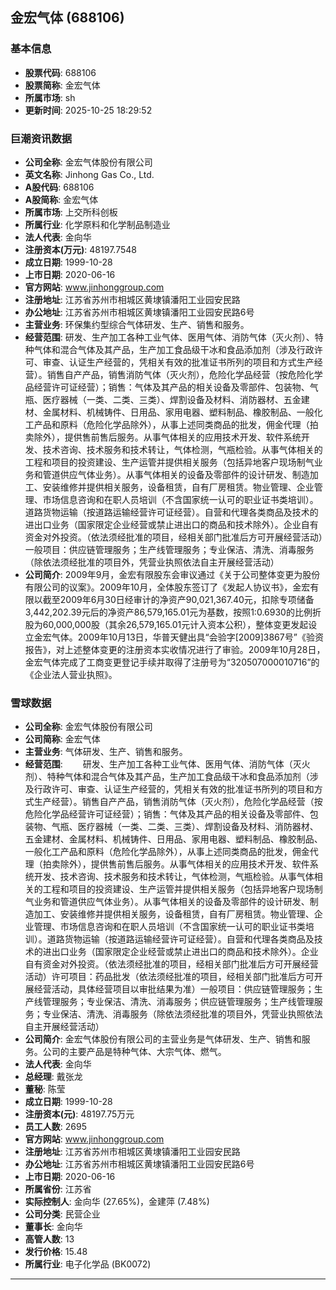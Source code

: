 ## 金宏气体 (688106)

### 基本信息

- **股票代码**: 688106
- **股票简称**: 金宏气体
- **所属市场**: sh
- **更新时间**: 2025-10-25 18:29:52

### 巨潮资讯数据

- **公司全称**: 金宏气体股份有限公司
- **英文名称**: Jinhong Gas Co., Ltd.
- **A股代码**: 688106
- **A股简称**: 金宏气体
- **所属市场**: 上交所科创板
- **所属行业**: 化学原料和化学制品制造业
- **法人代表**: 金向华
- **注册资本(万元)**: 48197.7548
- **成立日期**: 1999-10-28
- **上市日期**: 2020-06-16
- **官方网站**: www.jinhonggroup.com
- **注册地址**: 江苏省苏州市相城区黄埭镇潘阳工业园安民路
- **办公地址**: 江苏省苏州市相城区黄埭镇潘阳工业园安民路6号
- **主营业务**: 环保集约型综合气体研发、生产、销售和服务。
- **经营范围**: 研发、生产加工各种工业气体、医用气体、消防气体（灭火剂）、特种气体和混合气体及其产品，生产加工食品级干冰和食品添加剂（涉及行政许可、审查、认证生产经营的，凭相关有效的批准证书所列的项目和方式生产经营）。销售自产产品，销售消防气体（灭火剂），危险化学品经营（按危险化学品经营许可证经营）；销售：气体及其产品的相关设备及零部件、包装物、气瓶、医疗器械（一类、二类、三类）、焊割设备及材料、消防器材、五金建材、金属材料、机械铸件、日用品、家用电器、塑料制品、橡胶制品、一般化工产品和原料（危险化学品除外），从事上述同类商品的批发，佣金代理（拍卖除外），提供售前售后服务。从事气体相关的应用技术开发、软件系统开发、技术咨询、技术服务和技术转让，气体检测，气瓶检验。从事气体相关的工程和项目的投资建设、生产运管并提供相关服务（包括异地客户现场制气业务和管道供应气体业务）。从事气体相关的设备及零部件的设计研发、制造加工、安装维修并提供相关服务，设备租赁，自有厂房租赁。物业管理、企业管理、市场信息咨询和在职人员培训（不含国家统一认可的职业证书类培训）。道路货物运输（按道路运输经营许可证经营）。自营和代理各类商品及技术的进出口业务（国家限定企业经营或禁止进出口的商品和技术除外）。企业自有资金对外投资。（依法须经批准的项目，经相关部门批准后方可开展经营活动）一般项目：供应链管理服务；生产线管理服务；专业保洁、清洗、消毒服务（除依法须经批准的项目外，凭营业执照依法自主开展经营活动）
- **公司简介**: 2009年9月，金宏有限股东会审议通过《关于公司整体变更为股份有限公司的议案》。2009年10月，全体股东签订了《发起人协议书》，金宏有限以截至2009年6月30日经审计的净资产90,021,367.40元，扣除专项储备3,442,202.39元后的净资产86,579,165.01元为基数，按照1:0.6930的比例折股为60,000,000股（其余26,579,165.01元计入资本公积），整体变更发起设立金宏气体。2009年10月13日，华普天健出具“会验字[2009]3867号”《验资报告》，对上述整体变更的注册资本实收情况进行了审验。2009年10月28日，金宏气体完成了工商变更登记手续并取得了注册号为“320507000010716”的《企业法人营业执照》。

### 雪球数据

- **公司全称**: 金宏气体股份有限公司
- **公司简称**: 金宏气体
- **主营业务**: 气体研发、生产、销售和服务。
- **经营范围**: 　　研发、生产加工各种工业气体、医用气体、消防气体（灭火剂）、特种气体和混合气体及其产品，生产加工食品级干冰和食品添加剂（涉及行政许可、审查、认证生产经营的，凭相关有效的批准证书所列的项目和方式生产经营）。销售自产产品，销售消防气体（灭火剂），危险化学品经营（按危险化学品经营许可证经营）；销售：气体及其产品的相关设备及零部件、包装物、气瓶、医疗器械（一类、二类、三类）、焊割设备及材料、消防器材、五金建材、金属材料、机械铸件、日用品、家用电器、塑料制品、橡胶制品、一般化工产品和原料（危险化学品除外），从事上述同类商品的批发，佣金代理（拍卖除外），提供售前售后服务。从事气体相关的应用技术开发、软件系统开发、技术咨询、技术服务和技术转让，气体检测，气瓶检验。从事气体相关的工程和项目的投资建设、生产运管并提供相关服务（包括异地客户现场制气业务和管道供应气体业务）。从事气体相关的设备及零部件的设计研发、制造加工、安装维修并提供相关服务，设备租赁，自有厂房租赁。物业管理、企业管理、市场信息咨询和在职人员培训（不含国家统一认可的职业证书类培训）。道路货物运输（按道路运输经营许可证经营）。自营和代理各类商品及技术的进出口业务（国家限定企业经营或禁止进出口的商品和技术除外）。企业自有资金对外投资。（依法须经批准的项目，经相关部门批准后方可开展经营活动）许可项目：药品批发（依法须经批准的项目，经相关部门批准后方可开展经营活动，具体经营项目以审批结果为准）一般项目：供应链管理服务；生产线管理服务；专业保洁、清洗、消毒服务；供应链管理服务；生产线管理服务；专业保洁、清洗、消毒服务（除依法须经批准的项目外，凭营业执照依法自主开展经营活动）
- **公司简介**: 金宏气体股份有限公司的主营业务是气体研发、生产、销售和服务。公司的主要产品是特种气体、大宗气体、燃气。
- **法人代表**: 金向华
- **总经理**: 戴张龙
- **董秘**: 陈莹
- **成立日期**: 1999-10-28
- **注册资本(元)**: 48197.75万元
- **员工人数**: 2695
- **官方网站**: www.jinhonggroup.com
- **注册地址**: 江苏省苏州市相城区黄埭镇潘阳工业园安民路
- **办公地址**: 江苏省苏州市相城区黄埭镇潘阳工业园安民路6号
- **上市日期**: 2020-06-16
- **所属省份**: 江苏省
- **实际控制人**: 金向华 (27.65%)，金建萍 (7.48%)
- **公司分类**: 民营企业
- **董事长**: 金向华
- **高管人数**: 13
- **发行价格**: 15.48
- **所属行业**: 电子化学品 (BK0072)

---